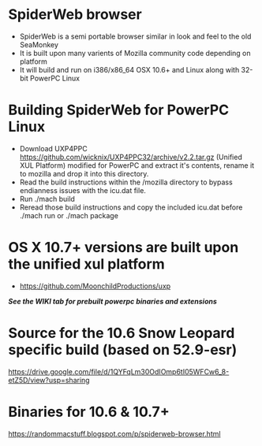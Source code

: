 # SpiderWeb browser 
* SpiderWeb is a semi portable browser similar in look and feel to the old SeaMonkey
* It is built upon many varients of Mozilla community code depending on platform
* It will build and run on i386/x86_64 OSX 10.6+ and Linux along with 32-bit PowerPC Linux

# Building SpiderWeb for PowerPC Linux
* Download UXP4PPC https://github.com/wicknix/UXP4PPC32/archive/v2.2.tar.gz (Unified XUL Platform) modified for PowerPC and extract 
  it's contents, rename it to mozilla and drop it into this directory.
* Read the build instructions within the /mozilla directory to bypass endianness issues with the icu.dat file.
* Run ./mach build
* Reread those build instructions and copy the included icu.dat before ./mach run or ./mach package

# OS X 10.7+ versions are built upon the unified xul platform
* https://github.com/MoonchildProductions/uxp

***See the WIKI tab for prebuilt powerpc binaries and extensions***

# Source for the 10.6 Snow Leopard specific build (based on 52.9-esr)
https://drive.google.com/file/d/1QYFqLm30OdIOmp6tI05WFCw6_8-etZ5D/view?usp=sharing
# Binaries for 10.6 & 10.7+
https://randommacstuff.blogspot.com/p/spiderweb-browser.html
